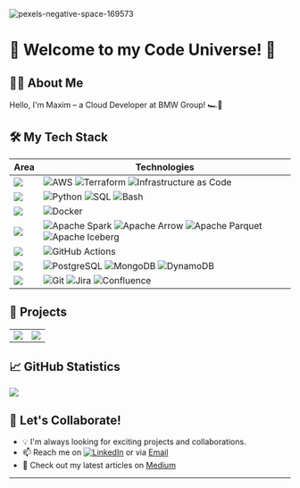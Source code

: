 ![pexels-negative-space-169573](https://user-images.githubusercontent.com/76586244/204130312-37faf66f-3921-441a-bc7c-ccf24c804396.jpg)

# 🚀 Welcome to my Code Universe! 🌌

## 👨‍🚀 About Me
Hello, I'm Maxim – a Cloud Developer at BMW Group! 🏎️💨

## 🛠️ My Tech Stack
| Area | Technologies |
|------|--------------|
| ![](https://img.shields.io/badge/☁️-Cloud-informational?style=flat&color=232F3E) | ![AWS](https://img.shields.io/badge/AWS-232F3E?style=flat&logo=amazon-aws&logoColor=white) ![Terraform](https://img.shields.io/badge/Terraform-7B42BC?style=flat&logo=terraform&logoColor=white) ![Infrastructure as Code](https://img.shields.io/badge/Infrastructure_as_Code-232F3E?style=flat) |
| ![](https://img.shields.io/badge/🖥️-Languages-informational?style=flat&color=3776AB) | ![Python](https://img.shields.io/badge/Python-3776AB?style=flat&logo=python&logoColor=white) ![SQL](https://img.shields.io/badge/SQL-4479A1?style=flat&logo=postgresql&logoColor=white) ![Bash](https://img.shields.io/badge/Bash-4EAA25?style=flat&logo=gnu-bash&logoColor=white) |
| ![](https://img.shields.io/badge/🐳-Containers-informational?style=flat&color=2496ED) | ![Docker](https://img.shields.io/badge/Docker-2496ED?style=flat&logo=docker&logoColor=white) |
| ![](https://img.shields.io/badge/📊-Big_Data-informational?style=flat&color=E25A1C) | ![Apache Spark](https://img.shields.io/badge/Apache_Spark-E25A1C?style=flat&logo=apache-spark&logoColor=white) ![Apache Arrow](https://img.shields.io/badge/Apache_Arrow-66E3FF?style=flat&logo=apache&logoColor=black) ![Apache Parquet](https://img.shields.io/badge/Parquet-18BFFF?style=flat) ![Apache Iceberg](https://img.shields.io/badge/Apache_Iceberg-0080FF?style=flat) |
| ![](https://img.shields.io/badge/🔄-CI/CD-informational?style=flat&color=2088FF) | ![GitHub Actions](https://img.shields.io/badge/GitHub_Actions-2088FF?style=flat&logo=github-actions&logoColor=white) |
| ![](https://img.shields.io/badge/🗃️-Databases-informational?style=flat&color=4479A1) | ![PostgreSQL](https://img.shields.io/badge/PostgreSQL-4169E1?style=flat&logo=postgresql&logoColor=white) ![MongoDB](https://img.shields.io/badge/MongoDB-47A248?style=flat&logo=mongodb&logoColor=white) ![DynamoDB](https://img.shields.io/badge/DynamoDB-4053D6?style=flat&logo=amazon-dynamodb&logoColor=white) |
| ![](https://img.shields.io/badge/🛠️-Tools-informational?style=flat&color=181717) | ![Git](https://img.shields.io/badge/Git-F05032?style=flat&logo=git&logoColor=white) ![Jira](https://img.shields.io/badge/Jira-0052CC?style=flat&logo=jira&logoColor=white) ![Confluence](https://img.shields.io/badge/Confluence-172B4D?style=flat&logo=confluence&logoColor=white) |

## 🌟 Projects
<table>
  <tr>
    <td align="center">
      <a href="https://github.com/maximkiesel1/Open_Source_Package_PyPi">
        <img src="https://github-readme-stats.vercel.app/api/pin/?username=maximkiesel1&repo=Open_Source_Package_PyPi&theme=radical" />
      </a>
    </td>
    <td align="center">
      <a href="https://github.com/maximkiesel1/Stock_Market_Prediction">
        <img src="https://github-readme-stats.vercel.app/api/pin/?username=maximkiesel1&repo=Stock_Market_Prediction&theme=radical" />
      </a>
    </td>
  </tr>
</table>

## 📈 GitHub Statistics
<a href="https://github.com/maximkiesel/maximkiesel">
  <img align="center" src="https://github-readme-stats.vercel.app/api/top-langs/?username=maximkiesel&hide=java,html,tex&title_color=ffffff&text_color=c9cacc&icon_color=2bbc8a&bg_color=1d1f21&langs_count=3" />
</a>

## 🤝 Let's Collaborate!
- 💡 I'm always looking for exciting projects and collaborations.
- 📫 Reach me on [![LinkedIn][2.2]][2] or via [Email](mailto:your.email@example.com)
- 📝 Check out my latest articles on [Medium][medium.com]

---

<!-- Icons -->
[2.2]: https://raw.githubusercontent.com/MartinHeinz/MartinHeinz/master/linkedin-3-16.png (LinkedIn icon without padding)
<!-- Links to your social media accounts -->
[2]: https://de.linkedin.com/in/maxim-kiesel-904184152
[medium.com]: https://medium.com/@kiesel_maxim
